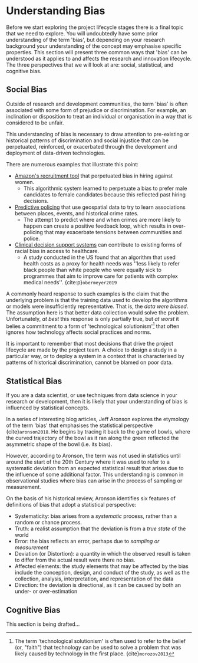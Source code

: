 # Understanding Bias

Before we start exploring the project lifecycle stages there is a final topic that we need to explore. You will undoubtedly have some prior understanding of the term 'bias', but depending on your research background your understanding of the concept may emphasise specific properties. This section will present three common ways that 'bias' can be understood as it applies to and affects the research and innovation lifecycle. The three perspectives that we will look at are: social, statistical, and cognitive bias.

## Social Bias

Outside of research and development communities, the term 'bias' is often associated with some form of prejudice or discrimination. For example, an inclination or disposition to treat an individual or organisation in a way that is considered to be unfair.

This understanding of bias is necessary to draw attention to pre-existing or historical patterns of discrimination and social injustice that can be perpetuated, reinforced, or exacerbated through the development and deployment of data-driven technologies.

There are numerous examples that illustrate this point:

* [Amazon's recruitment tool](https://www.reuters.com/article/us-amazon-com-jobs-automation-insight-idUSKCN1MK08G) that perpetuated bias in hiring against women.
  * This algorithmic system learned to perpetuate a bias to prefer male candidates to female candidates because this reflected past hiring decisions.
* [Predictive policing](https://www.technologyreview.com/2020/07/17/1005396/predictive-policing-algorithms-racist-dismantled-machine-learning-bias-criminal-justice/) that use geospatial data to try to learn associations between places, events, and historical crime rates.
  * The attempt to predict where and when crimes are more likely to happen can create a positive feedback loop, which results in over-policing that may exacerbate tensions between communities and police.
* [Clinical decision support systems](https://www.nature.com/articles/d41586-019-03228-6) can contribute to existing forms of racial bias in access to healthcare.
  * A study conducted in the US found that an algorithm that used health costs as a proxy for health needs was ''less likely to refer black people than white people who were equally sick to programmes that aim to improve care for patients with complex medical needs''. {cite:p}`obermeyer2019`

A commonly heard response to such examples is the claim that the underlying problem is that the training data used to develop the algorithms or models were insufficiently representative. That is, the *data were biased*. The assumption here is that better data collection would solve the problem. Unfortunately, *at best* this response is only partially true, but *at worst* it belies a commitment to a form of 'technological solutionism'[^solutionism] that often ignores how technology affects social practices and norms.

It is important to remember that most decisions that drive the project lifecycle are made by the project team. A choice to design a study in a particular way, or to deploy a system in a context that is characterised by patterns of historical discrimination, cannot be blamed on poor data.

[^solutionism]: The term 'technological solutionism' is often used to refer to the belief (or, "faith") that technology can be used to solve a problem that was likely caused by technology in the first place. {cite}`morozov2013`

## Statistical Bias

If you are a data scientist, or use techniques from data science in your research or development, then it is likely that your understanding of bias is influenced by statistical concepts.

In a series of interesting blog articles, Jeff Aronson explores the etymology of the term 'bias' that emphasises the statistical perspective {cite}`aronson2018`. He begins by tracing it back to the game of bowls, where the curved trajectory of the bowl as it ran along the green reflected the asymmetric shape of the bowl (i.e. its bias).

However, according to Aronson, the term was not used in statistics until around the start of the 20th Century where it was used to refer to a systematic deviation from an expected statistical result that arises due to the influence of some additional factor. This understanding is common in observational studies where bias can arise in the process of sampling or measurement.

On the basis of his historical review, Aronson identifies six features of definitions of bias that adopt a statistical perspective:

* Systematicity: bias arises from a *systematic* process, rather than a random or chance process.
* Truth: a realist assumption that the deviation is from a *true state* of the world
* Error: the bias reflects an error, perhaps due to *sampling or measurement*
* Deviation (or Distortion): a quantity in which the observed result is taken to differ from the actual result were there no bias.
* Affected elements: the study elements that may be affected by the bias include the conception, design, and conduct of the study, as well as the collection, analysis, interpretation, and representation of the data
* Direction: the deviation is directional, as it can be caused by both an under- or over-estimation

## Cognitive Bias

This section is being drafted...
